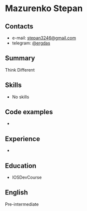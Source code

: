 

Mazurenko Stepan
=================

## Contacts

- e-mail: <stepan3246@gmail.com>
- telegram: [@ergdas](https://t.me/ergdas)

## Summary

Think Different

## Skills

- No skills
  
## Code examples
-

## Experience 
-

## Education 

- IOSDevCourse

## English

Pre-intermediate
